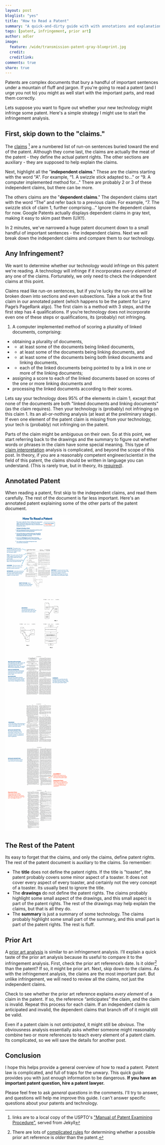 ```yaml
---
layout: post
bloglist: "yes"
title: "How to Read a Patent"
summary: "A quick-and-dirty guide with with annotations and explanations."
tags: [patent, infringement, prior art]
author: adler
image:
  feature: /wide/transmission-patent-gray-blueprint.jpg
  credit:
  creditlink:
comments: true
share: true
---
```



Patents are complex documents that bury a handful of important sentences under a mountain of fluff and jargon.  If you're going to read a patent (and I urge you not to) you might as well start with the important parts, and read them correctly. 

Lets suppose you want to figure out whether your new technology might infringe some patent. Here's a simple strategy I might use to start the infringement analysis. 

## First, skip down to the "claims." 

The [claims](/MPEP/s608.html#d0e45039) [^1] are a numbered list of run-on sentences buried toward the end of the patent. Although they come last, the claims are actually the meat of the patent - they define the actual patent rights. The other sections are auxiliary - they are supposed to help explain the claims. 

[^1]: links are to a local copy of the USPTO's ["Manual of Patent Examining Procedure"](/MPEP/), served from Jekyll

Next, highlight all the "**independent claims**." These are the claims starting with the word "A". For example, “1. A swizzle stick adapted to..." or “9. A computer implemented method for..." There are probably 2 or 3 of these independent claims, but there can be more. 

The others claims are the "**dependent claims**." The dependent claims start with the word “The” and refer back to a previous claim. For example, “7. The swizzle stick of claim 1, further comprising…” Ignore the dependent claims for now. Google Patents  actually displays dependent claims in gray text, making it easy to skim past them (UX!!). 

In 2 minutes, we've narrowed a huge patent document down to a small handful of important sentences - the independent claims. Next we will break down the independent claims and compare them to our technology. 

## Any Infringement? 

We want to determine whether our technology would infringe on this patent we're reading. A technology will infringe if it incorporates *every element* of any one of the claims. Fortunately, we only need to check the independent claims at this point. 

Claims read like run-on sentences, but if you're lucky the run-ons will be broken down into sections and even subsections. Take a look at the first claim in our annotated patent (which happens to be the patent for Larry Page’s PageRank algo). The first claim is a method with 3 steps, and the first step has 4 qualifications. If you’re technology does not incorporate even one of these steps or qualifications, its (probably) not infringing. 

1. A computer implemented method of scoring a plurality of linked documents, comprising:
- obtaining a plurality of documents, 
- - at least some of the documents being linked documents, 
- - at least some of the documents being linking documents, and 
- - at least some of the documents being both linked documents and linking documents, 
- - each of the linked documents being pointed to by a link in one or more of the linking documents;
- assigning a score to each of the linked documents based on scores of the one or more linking documents and
- processing the linked documents according to their scores.

Lets say your technology does 95% of the elements in claim 1, except that none of the documents are both "linked documents and linking documents" (as the claim requires).  Then your technology is (probably) not infringing on this claim 1. Its an all-or-nothing analysis (at least at the preliminary stage). If even one element of the patent claim is missing from your technology, your tech is (probably) not infringing on the patent. 

Parts of the claim might be ambiguous on their own. So at this point, we start referring back to the drawings and the summary to figure out whether words or phrases in the claim have some special meaning. This type of [claim interpretation](/MPEP/s2111.html) analysis is complicated, and beyond the scope of this post. In theory, if you are a reasonably competent engineer/scientist in the field of this patent, the claims should be written in language you can understand. (This is rarely true, but in theory, its [required](/MPEP/s2163.html#d0e214553)). 

## Annotated Patent

When reading a patent, first skip to the independent claims, and read them carefully. The rest of the document is far less important. Here's an annotated patent explaining some of the other parts of the patent document. 
 
<a href="/images/reading-patents.png"><img src="/images/reading-patents.png" class="big-image"></a>


## The Rest of the Patent 

Its easy to forget that the claims, and only the claims, define patent rights. The rest of the patent document is auxiliary to the claims. So remember:  

- The **title** does not define the patent rights. If the title is "toaster", the patent probably covers some minor aspect of a toaster. It does not cover every aspect of every toaster, and certainly not the very concept of a toaster. Its usually best to ignore the title. 
- The **drawings** do not define the patent rights. The claims probably highlight some small aspect of the drawings, and this small aspect is part of the patent rights. The rest of the drawings may help explain the claims, but that is all they do. 
- The **summary** is just a summary of some technology. The claims probably highlight some small part of the summary, and this small part is part of the patent rights. The rest is fluff.  

## Prior Art

A [prior art analysis](MPEP/s706.html#d0e58220/) is similar to an infringement analysis. I’ll explain a quick taste of the prior art analysis because its useful to compare it to the infringement analysis.  First, check the prior art reference’s date. Is it older[^2] than the patent? If so, it might be prior art. Next, skip down to the claims. As with the infringement analysis, the claims are the most important part. But unlike infringement, we will need to review all the claims, not just the independent claims. 

[^2]: There are lots of [complicated rules](http://adlervermillion.com/MPEP/s2152.html#ch2100_d20033_1afb3_e6) for determining whether a possible prior art reference is *older* than the patent. 

Check to see whether the prior art reference explains *every element* of a claim in the patent. If so, the reference “anticipates” the claim, and the claim is invalid. Repeat this process for each claim. If an independent claim is anticipated and invalid, the dependent claims that branch off of it might still be valid. 

Even if a patent claim is not *anticipated*, it might still be *obvious*. The obviousness analysis essentially asks whether someone might reasonably combine two or more references to teach every element of a patent claim. Its complicated, so we will save the details for another post. 

 


## Conclusion

I hope this helps provide a general overview of how to read a patent. Patent law is complicated, and full of traps for the unwary. This quick guide provides you with just enough information to be dangerous.  **If you have an important patent question, hire a patent lawyer.**

Please feel free to ask *general questions* in the comments. I'll try to answer, and questions will help me improve this guide. I can't answer specific questions about your patents and technology. 

